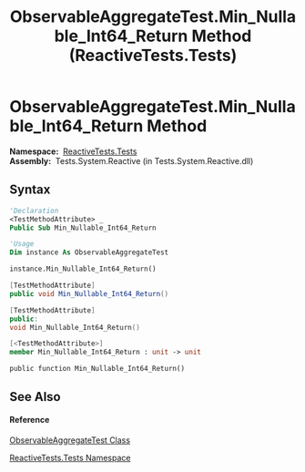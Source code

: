 ﻿---
title: ObservableAggregateTest.Min_Nullable_Int64_Return Method  (ReactiveTests.Tests)
TOCTitle: Min_Nullable_Int64_Return Method
ms:assetid: M:ReactiveTests.Tests.ObservableAggregateTest.Min_Nullable_Int64_Return
ms:mtpsurl: https://msdn.microsoft.com/en-us/library/reactivetests.tests.observableaggregatetest.min_nullable_int64_return(v=VS.103)
ms:contentKeyID: 36620096
ms.date: 06/28/2011
mtps_version: v=VS.103
f1_keywords:
- ReactiveTests.Tests.ObservableAggregateTest.Min_Nullable_Int64_Return
dev_langs:
- CSharp
- JScript
- VB
- FSharp
- c++
---

# ObservableAggregateTest.Min\_Nullable\_Int64\_Return Method

**Namespace:**  [ReactiveTests.Tests](hh289046\(v=vs.103\).md)  
**Assembly:**  Tests.System.Reactive (in Tests.System.Reactive.dll)

## Syntax

``` vb
'Declaration
<TestMethodAttribute> _
Public Sub Min_Nullable_Int64_Return
```

``` vb
'Usage
Dim instance As ObservableAggregateTest

instance.Min_Nullable_Int64_Return()
```

``` csharp
[TestMethodAttribute]
public void Min_Nullable_Int64_Return()
```

``` c++
[TestMethodAttribute]
public:
void Min_Nullable_Int64_Return()
```

``` fsharp
[<TestMethodAttribute>]
member Min_Nullable_Int64_Return : unit -> unit 
```

``` jscript
public function Min_Nullable_Int64_Return()
```

## See Also

#### Reference

[ObservableAggregateTest Class](hh314823\(v=vs.103\).md)

[ReactiveTests.Tests Namespace](hh289046\(v=vs.103\).md)

